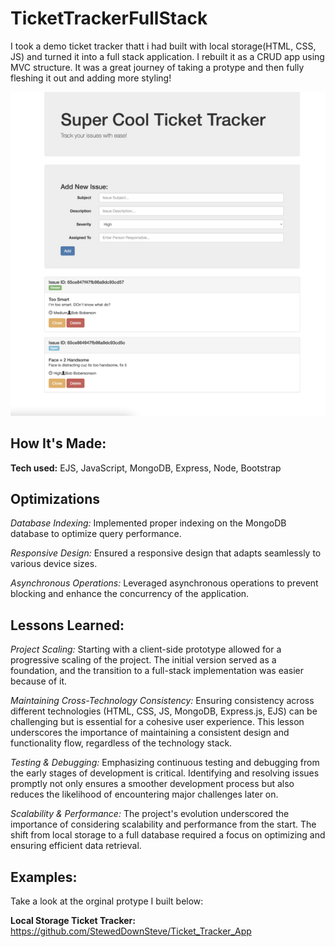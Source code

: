 # TicketTrackerFullStack
I took a demo ticket tracker thatt i had built with local storage(HTML, CSS, JS) and turned it into a full stack application. I rebuilt it as a CRUD app using MVC structure. It was a great journey of taking a protype and then fully fleshing it out and adding more styling!



![photo](https://github.com/StewedDownSteve/TicketTrackerFullStack/blob/main/TicketTrackFT_Img.png)

## How It's Made:

**Tech used:** EJS, JavaScript, MongoDB, Express, Node, Bootstrap


## Optimizations
*Database Indexing:* Implemented proper indexing on the MongoDB database to optimize query performance. 

*Responsive Design:* Ensured a responsive design that adapts seamlessly to various device sizes.

*Asynchronous Operations:* Leveraged asynchronous operations to prevent blocking and enhance the concurrency of the application.

## Lessons Learned:
*Project Scaling:* Starting with a client-side prototype allowed for a progressive scaling of the project. The initial version served as a foundation, and the transition to a full-stack implementation was easier because of it.

*Maintaining Cross-Technology Consistency:* Ensuring consistency across different technologies (HTML, CSS, JS, MongoDB, Express.js, EJS) can be challenging but is essential for a cohesive user experience. This lesson underscores the importance of maintaining a consistent design and functionality flow, regardless of the technology stack.

*Testing & Debugging:* Emphasizing continuous testing and debugging from the early stages of development is critical. Identifying and resolving issues promptly not only ensures a smoother development process but also reduces the likelihood of encountering major challenges later on.

*Scalability & Performance:* The project's evolution underscored the importance of considering scalability and performance from the start. The shift from local storage to a full database required a  focus on optimizing and ensuring efficient data retrieval.

## Examples:
Take a look at the orginal protype I built below:

**Local Storage Ticket Tracker:** https://github.com/StewedDownSteve/Ticket_Tracker_App
